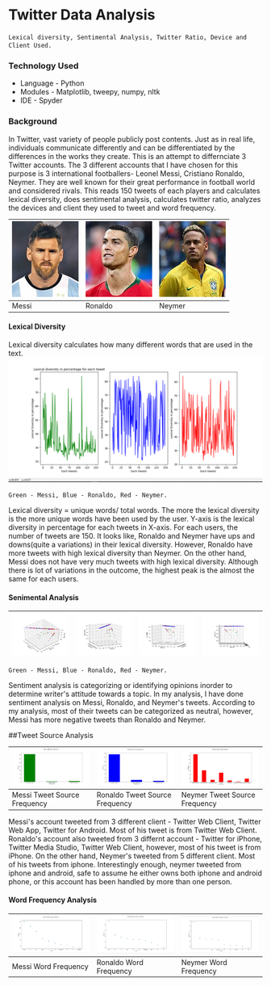 # Twitter Data Analysis
    Lexical diversity, Sentimental Analysis, Twitter Ratio, Device and Client Used.

### Technology Used
* Language - Python
* Modules - Matplotlib, tweepy, numpy, nltk
* IDE - Spyder

### Background
In Twitter, vast variety of people publicly post contents. Just as in real life, individuals communicate differently and can be differentiated by the differences in the works they create. This is an attempt to differnciate 3 Twitter accounts. The 3 different accounts that I have chosen for this purpose is 3 international footballers- Leonel Messi, Cristiano Ronaldo, Neymer. They are well known for their great performance in football world and considered rivals. This reads 150 tweets of each players and calculates lexical diversity, does sentimental analysis, calculates twitter ratio, analyzes the devices and client they used to tweet and word frequency. 

| ![Messi](/image/messi.jpg) | ![Ronaldo](/image/ronaldo.jpg) | ![Neymer](/image/neymer.jpg) |
|----------------------------|--------------------------------|------------------------------|
|            Messi           |             Ronaldo            |            Neymer            |

#### Lexical Diversity
Lexical diversity calculates how many different words that are used in the text.</br>
![Lexical diversity of Messi, Ronaldo, Neymer](/image/lexical_diversity.PNG)</br>

    Green - Messi, Blue - Ronaldo, Red - Neymer.
Lexical diversity = unique words/ total words. The more the lexical diversity is the more unique words have been used by the user. Y-axis is the lexical diversity in percentage for each tweets in X-axis. For each users, the number of tweets are 150. It looks like, Ronaldo and Neymer have ups and downs(quite a variations) in their lexical diversity. However, Ronaldo have more tweets with high lexical diversity than Neymer. On the other hand, Messi does not have very much tweets with high lexical diversity. Although there is lot of variations in the outcome, the highest peak is the almost the same for each users. 

#### Senimental Analysis
| ![Sentimental Angle1](/image/sentimental_angle1.png) | ![sentimental Angle2](/image/sentimental_angle2.png) | ![Sentimental Angle3.png](/image/sentimental_angle3.png) | ![Sentimental Angle4.png](/image/sentimental_angle4.png) |
|-----------------------------------------------------|------------------------------------------------------|----------------------------------------------------------|----------------------------------------------------------|
    Green - Messi, Blue - Ronaldo, Red - Neymer.

Sentiment analysis is categorizing or identifying opinions inorder to determine writer's attitude towards a topic. In my analysis, I have done sentiment analysis on Messi, Ronaldo, and Neymer's tweets. According to my analysis, most of their tweets can be categorized as neutral, however, Messi has more negative tweets than Ronaldo and Neymer. 

##Tweet Source Analysis

| ![Messi](/image/tweet_source_messi.PNG) | ![Ronaldo](/image/tweet_source_ronaldo.PNG) | ![Neymer](/image/tweet_source_neymer.PNG) |
|----------------------------|--------------------------------|------------------------------|
| Messi Tweet Source Frequency       |Ronaldo Tweet Source Frequency          |Neymer Tweet Source Frequency           |

Messi's account tweeted from 3 different client - Twitter Web Client, Twitter Web App, Twitter for Android. Most of his tweet is from Twitter Web Client. Ronaldo's account also tweeted from 3 differnt account - Twitter for iPhone, Twitter Media Studio, Twitter Web Client, however, most of his tweet is from iPhone. On the other hand, Neymer's tweeted from 5 different client. Most of his tweets from iphone. Interestingly enough, neymer tweeted from iphone and android, safe to assume he either owns both iphone and android phone, or this account has been handled by more than one person.

#### Word Frequency Analysis

| ![Messi](/image/word_frequency_messi.PNG) | ![Ronaldo](/image/word_frequency_ronaldo.PNG) | ![Neymer](/image/word_frequency_neymer.PNG) |
|----------------------------|--------------------------------|------------------------------|
| Messi Word Frequency       |Ronaldo Word Frequency          |Neymer Word Frequency           |




